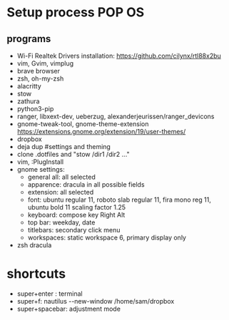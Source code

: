 # Setup process POP OS

## programs 
- Wi-Fi Realtek Drivers installation: https://github.com/cilynx/rtl88x2bu
- vim, Gvim, vimplug
- brave browser 
- zsh, oh-my-zsh 
- alacritty
- stow
- zathura 
- python3-pip
- ranger, libxext-dev, ueberzug, alexanderjeurissen/ranger_devicons
- gnome-tweak-tool, gnome-theme-extension https://extensions.gnome.org/extension/19/user-themes/
- dropbox
- deja dup
#settings and theming
- clone .dotfiles and "stow /dir1 /dir2 ..." 
- vim, :PlugInstall
- gnome settings: 
	- general all: all selected
	- apparence: dracula in all possible fields
	- extension: all selected
	- font: ubuntu regular 11, roboto slab regular 11, fira mono reg 11, ubuntu bold 11
		scaling factor 1.25
	- keyboard: compose key Right Alt
	- top bar: weekday, date
	- titlebars: secondary click menu
	- workspaces: static workspace 6, primary display only
- zsh dracula

# shortcuts 
- super+enter : terminal
- super+f: nautilus --new-window /home/sam/dropbox
- super+spacebar: adjustment mode
